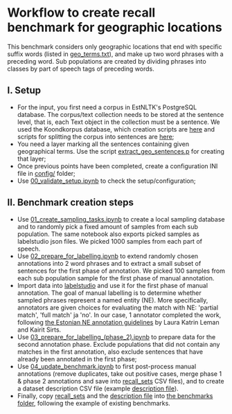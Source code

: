 # Workflow to create recall benchmark for geographic locations

This benchmark considers only geographic locations that end with specific suffix words (listed in [geo_terms.txt](geo_terms.txt)), and make up two word phrases with a preceding word. 
Sub populations are created by dividing phrases into classes by part of speech tags of preceding words.

## I. Setup

* For the input, you first need a corpus in EstNLTK's PostgreSQL database. The corpus/text collection needs to be stored at the sentence level, that is, each Text object in the collection must be a sentence. We used the Koondkorpus database, which creation scripts are [here](https://github.com/estnltk/estnltk-workflows/tree/master/estnltk_workflows/koondkorpus_and_ettenten_to_postgres) and scripts for splitting the corpus into sentences are [here](https://github.com/estnltk/syntax_experiments/tree/syntax_consistency/collection_splitting);
* You need a layer marking all the sentences containing given geographical terms. Use the script [extract_geo_sentences.p](https://github.com/estnltk/estnltk-model-training/blob/main/statistical_ner_labelling/scripts/extract_geo_sentences.py) for creating that layer;
* Once previous points have been completed, create a configuration INI file in [config/](config) folder;
* Use [00_validate_setup.ipynb](00_validate_setup.ipynb) to check the setup/configuration; 

## II. Benchmark creation steps

* Use [01_create_sampling_tasks.ipynb](01_create_sampling_tasks.ipynb) to create a local sampling database and to randomly pick a fixed amount of samples from each sub population. The same notebook also exports picked samples as labelstudio json files. We picked 1000 samples from each part of speech.
* Use [02_prepare_for_labelling.ipynb](02_prepare_for_labelling.ipynb) to extend randomly chosen annotations into 2 word phrases and to extract a small subset of sentences for the first phase of annotation. We picked 100 samples from each sub population sample for the first phase of manual annotation.
* Import data into [labelstudio](https://labelstud.io/) and use it for the first phase of manual annotation. The goal of manual labelling is to determine whether sampled phrases represent a named entity (NE). More specifically, annotators are  given choices for evaluating the match with NE: 'partial match', 'full match' ja 'no'. In our case, 1 annotator completed the work, following [the Estonian NE annotation guidelines](https://docs.google.com/document/d/1gZcNHmSEK3ua6EwsGJJgRUbfOTzSSa6LuQaDvgNThM4/) by Laura Katrin Leman and Kairit Sirts.
* Use [03_prepare_for_labelling_(phase_2).ipynb](03_prepare_for_labelling_(phase_2).ipynb) to prepare data for the second annotation phase. Exclude populations that did not contain any matches in the first annotation, also exclude sentences that have already been annotated in the first phase;
* Use [04_update_benchmark.ipynb](https://github.com/estnltk/estnltk-model-data/blob/main/named_entity_recognition/recall_estimation/data_generation/amundsen_02/04_update_benchmark.ipynb) to first post-process manual annotations (remove duplicates, take out positive cases, merge phase 1 & phase 2 annotations and save into [recall_sets](https://github.com/estnltk/estnltk-model-data/tree/main/named_entity_recognition/recall_estimation/data_generation/amundsen_02/labelled/recall_sets) CSV files), and to create a dataset description CSV file (example [description file](https://github.com/estnltk/estnltk-model-data/blob/main/named_entity_recognition/recall_estimation/data_generation/amundsen_02/data_description.csv)).
* Finally, copy [recall_sets](https://github.com/estnltk/estnltk-model-data/tree/main/named_entity_recognition/recall_estimation/data_generation/amundsen_02/labelled/recall_sets) and the [description file](https://github.com/estnltk/estnltk-model-data/blob/main/named_entity_recognition/recall_estimation/data_generation/amundsen_02/data_description.csv) into [the benchmarks folder](https://github.com/estnltk/estnltk-model-data/tree/main/named_entity_recognition/recall_estimation/benchmarks), following the example of existing benchmarks.
